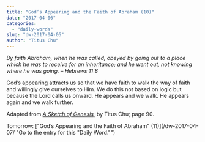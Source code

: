 ```yaml
---
title: "God’s Appearing and the Faith of Abraham (10)"
date: "2017-04-06"
categories: 
  - "daily-words"
slug: "dw-2017-04-06"
author: "Titus Chu"
---
```


_By faith Abraham, when he was called, obeyed by going out to a place which he was to receive for an inheritance; and he went out, not knowing where he was going._ _– Hebrews 11:8_

God’s appearing attracts us so that we have faith to walk the way of faith and willingly give ourselves to Him. We do this not based on logic but because the Lord calls us onward. He appears and we walk. He appears again and we walk further.

Adapted from _[A Sketch of Genesis](/book-gen-sketch/ "Go to the listing for this book.")_, by Titus Chu; page 90.

Tomorrow: ["God’s Appearing and the Faith of Abraham" (11)](/dw-2017-04-07/ "Go to the entry for this "Daily Word."")
